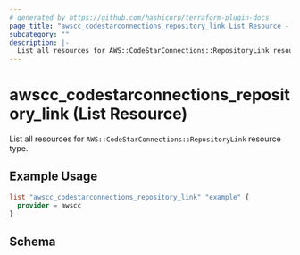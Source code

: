```yaml
---
# generated by https://github.com/hashicorp/terraform-plugin-docs
page_title: "awscc_codestarconnections_repository_link List Resource - terraform-provider-awscc"
subcategory: ""
description: |-
  List all resources for AWS::CodeStarConnections::RepositoryLink resource type.
---
```


# awscc_codestarconnections_repository_link (List Resource)

List all resources for `AWS::CodeStarConnections::RepositoryLink` resource type.

## Example Usage

```terraform
list "awscc_codestarconnections_repository_link" "example" {
  provider = awscc
}
```

<!-- schema generated by tfplugindocs -->
## Schema
